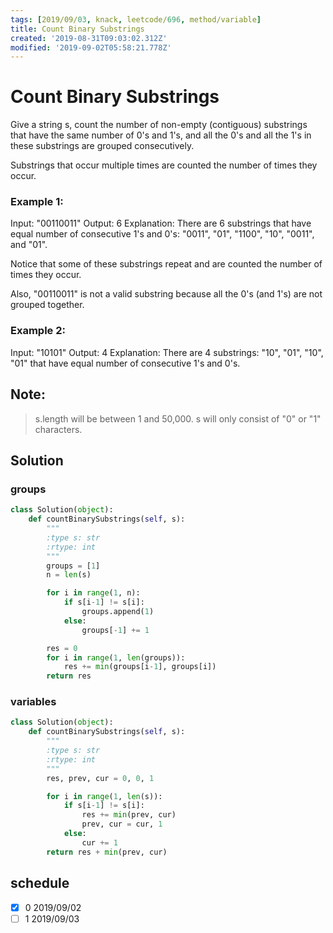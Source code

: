 ```yaml
---
tags: [2019/09/03, knack, leetcode/696, method/variable]
title: Count Binary Substrings
created: '2019-08-31T09:03:02.312Z'
modified: '2019-09-02T05:58:21.778Z'
---
```


# Count Binary Substrings

Give a string s, count the number of non-empty (contiguous) substrings that have the same number of 0's and 1's, and all the 0's and all the 1's in these substrings are grouped consecutively.

Substrings that occur multiple times are counted the number of times they occur.

### Example 1:

Input: "00110011"
Output: 6
Explanation: There are 6 substrings that have equal number of consecutive 1's and 0's: "0011", "01", "1100", "10", "0011", and "01".

Notice that some of these substrings repeat and are counted the number of times they occur.

Also, "00110011" is not a valid substring because all the 0's (and 1's) are not grouped together.

### Example 2:

Input: "10101"
Output: 4
Explanation: There are 4 substrings: "10", "01", "10", "01" that have equal number of consecutive 1's and 0's.

## Note:

> s.length will be between 1 and 50,000.
> s will only consist of "0" or "1" characters.

## Solution

### groups

```python
class Solution(object):
    def countBinarySubstrings(self, s):
        """
        :type s: str
        :rtype: int
        """
        groups = [1]
        n = len(s)

        for i in range(1, n):
            if s[i-1] != s[i]:
                groups.append(1)
            else:
                groups[-1] += 1

        res = 0
        for i in range(1, len(groups)):
            res += min(groups[i-1], groups[i])
        return res
```

### variables

```python
class Solution(object):
    def countBinarySubstrings(self, s):
        """
        :type s: str
        :rtype: int
        """
        res, prev, cur = 0, 0, 1

        for i in range(1, len(s)):
            if s[i-1] != s[i]:
                res += min(prev, cur)
                prev, cur = cur, 1
            else:
                cur += 1
        return res + min(prev, cur)
```

## schedule

* [x] 0 2019/09/02
* [ ] 1 2019/09/03
